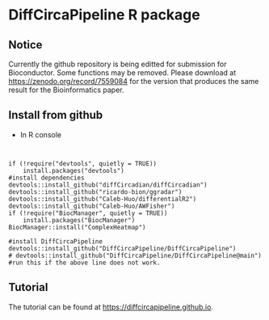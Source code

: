 # DiffCircaPipeline R package

## Notice

Currently the github repository is being editted for submission for Bioconductor. Some functions may be removed. Please download at https://zenodo.org/record/7559084 for the version that produces the same result for the Bioinformatics paper. 

## Install from github

* In R console

```{R}


if (!require("devtools", quietly = TRUE))
    install.packages("devtools")
#install dependencies
devtools::install_github("diffCircadian/diffCircadian") 
devtools::install_github("ricardo-bion/ggradar") 
devtools::install_github("Caleb-Huo/differentialR2") 
devtools::install_github("Caleb-Huo/AWFisher")
if (!require("BiocManager", quietly = TRUE))
    install.packages("BiocManager")
BiocManager::install("ComplexHeatmap")

#install DiffCircaPipeline
devtools::install_github("DiffCircaPipeline/DiffCircaPipeline")
# devtools::install_github("DiffCircaPipeline/DiffCircaPipeline@main") #run this if the above line does not work. 
```

## Tutorial 

The tutorial can be found at https://diffcircapipeline.github.io. 
